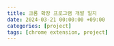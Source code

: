 ```yaml
---
title: 크롬 확장 프로그램 개발 일지
date: 2024-03-21 00:00:00 +09:00
categories: [project]
tags: [chrome extension, project]
---
```

